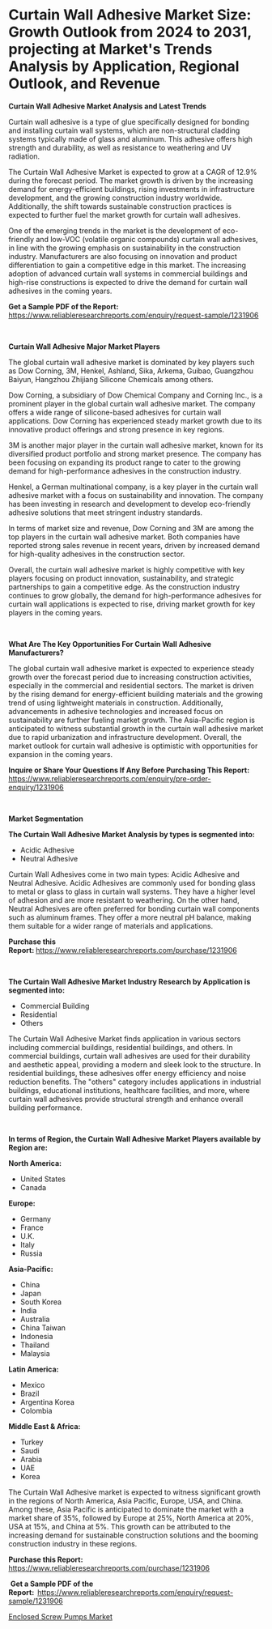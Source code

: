 <p><h1>Curtain Wall Adhesive Market Size: Growth Outlook from 2024 to 2031, projecting at Market's Trends Analysis by Application, Regional Outlook, and Revenue</h1></p><p><strong>Curtain Wall Adhesive Market Analysis and Latest Trends</strong></p>
<p><p>Curtain wall adhesive is a type of glue specifically designed for bonding and installing curtain wall systems, which are non-structural cladding systems typically made of glass and aluminum. This adhesive offers high strength and durability, as well as resistance to weathering and UV radiation.</p><p>The Curtain Wall Adhesive Market is expected to grow at a CAGR of 12.9% during the forecast period. The market growth is driven by the increasing demand for energy-efficient buildings, rising investments in infrastructure development, and the growing construction industry worldwide. Additionally, the shift towards sustainable construction practices is expected to further fuel the market growth for curtain wall adhesives.</p><p>One of the emerging trends in the market is the development of eco-friendly and low-VOC (volatile organic compounds) curtain wall adhesives, in line with the growing emphasis on sustainability in the construction industry. Manufacturers are also focusing on innovation and product differentiation to gain a competitive edge in this market. The increasing adoption of advanced curtain wall systems in commercial buildings and high-rise constructions is expected to drive the demand for curtain wall adhesives in the coming years.</p></p>
<p><strong>Get a Sample PDF of the Report:&nbsp;</strong> <a href="https://www.reliableresearchreports.com/enquiry/request-sample/1231906">https://www.reliableresearchreports.com/enquiry/request-sample/1231906</a></p>
<p>&nbsp;</p>
<p><strong>Curtain Wall Adhesive Major Market Players</strong></p>
<p><p>The global curtain wall adhesive market is dominated by key players such as Dow Corning, 3M, Henkel, Ashland, Sika, Arkema, Guibao, Guangzhou Baiyun, Hangzhou Zhijiang Silicone Chemicals among others.</p><p>Dow Corning, a subsidiary of Dow Chemical Company and Corning Inc., is a prominent player in the global curtain wall adhesive market. The company offers a wide range of silicone-based adhesives for curtain wall applications. Dow Corning has experienced steady market growth due to its innovative product offerings and strong presence in key regions.</p><p>3M is another major player in the curtain wall adhesive market, known for its diversified product portfolio and strong market presence. The company has been focusing on expanding its product range to cater to the growing demand for high-performance adhesives in the construction industry.</p><p>Henkel, a German multinational company, is a key player in the curtain wall adhesive market with a focus on sustainability and innovation. The company has been investing in research and development to develop eco-friendly adhesive solutions that meet stringent industry standards.</p><p>In terms of market size and revenue, Dow Corning and 3M are among the top players in the curtain wall adhesive market. Both companies have reported strong sales revenue in recent years, driven by increased demand for high-quality adhesives in the construction sector.</p><p>Overall, the curtain wall adhesive market is highly competitive with key players focusing on product innovation, sustainability, and strategic partnerships to gain a competitive edge. As the construction industry continues to grow globally, the demand for high-performance adhesives for curtain wall applications is expected to rise, driving market growth for key players in the coming years.</p></p>
<p>&nbsp;</p>
<p><strong>What Are The Key Opportunities For Curtain Wall Adhesive Manufacturers?</strong></p>
<p><p>The global curtain wall adhesive market is expected to experience steady growth over the forecast period due to increasing construction activities, especially in the commercial and residential sectors. The market is driven by the rising demand for energy-efficient building materials and the growing trend of using lightweight materials in construction. Additionally, advancements in adhesive technologies and increased focus on sustainability are further fueling market growth. The Asia-Pacific region is anticipated to witness substantial growth in the curtain wall adhesive market due to rapid urbanization and infrastructure development. Overall, the market outlook for curtain wall adhesive is optimistic with opportunities for expansion in the coming years.</p></p>
<p><strong>Inquire or Share Your Questions If Any Before Purchasing This Report:</strong> <a href="https://www.reliableresearchreports.com/enquiry/pre-order-enquiry/1231906">https://www.reliableresearchreports.com/enquiry/pre-order-enquiry/1231906</a></p>
<p>&nbsp;</p>
<p><strong>Market Segmentation</strong></p>
<p><strong>The Curtain Wall Adhesive Market Analysis by types is segmented into:</strong></p>
<p><ul><li>Acidic Adhesive</li><li>Neutral Adhesive</li></ul></p>
<p><p>Curtain Wall Adhesives come in two main types: Acidic Adhesive and Neutral Adhesive. Acidic Adhesives are commonly used for bonding glass to metal or glass to glass in curtain wall systems. They have a higher level of adhesion and are more resistant to weathering. On the other hand, Neutral Adhesives are often preferred for bonding curtain wall components such as aluminum frames. They offer a more neutral pH balance, making them suitable for a wider range of materials and applications.</p></p>
<p><strong>Purchase this Report:&nbsp;</strong><a href="https://www.reliableresearchreports.com/purchase/1231906">https://www.reliableresearchreports.com/purchase/1231906</a></p>
<p>&nbsp;</p>
<p><strong>The Curtain Wall Adhesive Market Industry Research by Application is segmented into:</strong></p>
<p><ul><li>Commercial Building</li><li>Residential</li><li>Others</li></ul></p>
<p><p>The Curtain Wall Adhesive Market finds application in various sectors including commercial buildings, residential buildings, and others. In commercial buildings, curtain wall adhesives are used for their durability and aesthetic appeal, providing a modern and sleek look to the structure. In residential buildings, these adhesives offer energy efficiency and noise reduction benefits. The "others" category includes applications in industrial buildings, educational institutions, healthcare facilities, and more, where curtain wall adhesives provide structural strength and enhance overall building performance.</p></p>
<p>&nbsp;</p>
<p><strong>In terms of Region, the Curtain Wall Adhesive Market Players available by Region are:</strong></p>
<p>
    <p> <strong> North America: </strong>
        <ul>
            <li>United States</li>
            <li>Canada</li>
        </ul>
        </p> 
    <p> <strong> Europe: </strong>
        <ul>
            <li>Germany</li>
            <li>France</li>
            <li>U.K.</li>
            <li>Italy</li>
            <li>Russia</li>
        </ul>
        </p> 
    <p> <strong> Asia-Pacific: </strong>
        <ul>
            <li>China</li>
            <li>Japan</li>
            <li>South Korea</li>
            <li>India</li>
            <li>Australia</li>
            <li>China Taiwan</li>
            <li>Indonesia</li>
            <li>Thailand</li>
            <li>Malaysia</li>
        </ul>
        </p> 
    <p> <strong> Latin America: </strong>
        <ul>
            <li>Mexico</li>
            <li>Brazil</li>
            <li>Argentina Korea</li>
            <li>Colombia</li>
        </ul>
        </p> 
    <p> <strong> Middle East & Africa: </strong>
        <ul>
            <li>Turkey</li>
            <li>Saudi</li>
            <li>Arabia</li>
            <li>UAE</li>
            <li>Korea</li>
        </ul>
    </p>
    </p>
<p><p>The Curtain Wall Adhesive market is expected to witness significant growth in the regions of North America, Asia Pacific, Europe, USA, and China. Among these, Asia Pacific is anticipated to dominate the market with a market share of 35%, followed by Europe at 25%, North America at 20%, USA at 15%, and China at 5%. This growth can be attributed to the increasing demand for sustainable construction solutions and the booming construction industry in these regions.</p></p>
<p><strong>Purchase this Report: </strong><a href="https://www.reliableresearchreports.com/purchase/1231906">https://www.reliableresearchreports.com/purchase/1231906</a></p>
<p>&nbsp;<strong>Get a Sample PDF of the Report:&nbsp;&nbsp;</strong><a href="https://www.reliableresearchreports.com/enquiry/request-sample/1231906">https://www.reliableresearchreports.com/enquiry/request-sample/1231906</a></p>
<p><strong></strong></p>
<p><p><a href="https://gamy-alyssum-396.notion.site/Global-Enclosed-Screw-Pumps-Market-by-Types-Applications-and-Major-Players-with-Regional-Growth-R-c442c17b0f304f9c89ccdbc4f3c3ac80">Enclosed Screw Pumps Market</a></p></p>